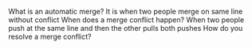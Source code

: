 What is an automatic merge?
It is when two people merge on same line without conflict
When does a merge conflict happen?
When two people push at the same line and then the other pulls both pushes
How do you resolve a merge conflict?